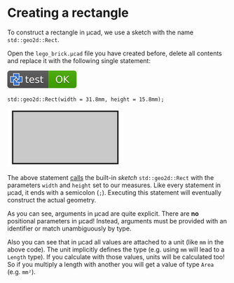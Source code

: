 # Creating a rectangle

To construct a rectangle in µcad, we use a sketch with the name `std::geo2d::Rect`.

Open the `lego_brick.µcad` file you have created before, delete all contents and
replace it with the following single statement:

[![test](.test/rect.svg)](.test/rect.log)

```µcad,rect
std::geo2d::Rect(width = 31.8mm, height = 15.8mm);
```

![Picture](.test/rect-out.svg)

The above statement [calls](../structure/calls.md) the built-in *sketch*  `std::geo2d::Rect`
with the parameters `width` and `height` set to our measures.
Like every statement in µcad, it ends with a semicolon (`;`).
Executing this statement will eventually construct the actual geometry.

As you can see, arguments in µcad are quite explicit.
There are **no** positional parameters in µcad!
Instead, arguments must be provided with an identifier or match unambiguously by type.

Also you can see that in µcad all values are attached to a unit (like `mm` in the above code).
The unit implicitly defines the type (e.g. using `mm` will lead to a `Length` type).
If you calculate with those values, units will be calculated too!
So if you multiply a length with another you will get a value of type `Area` (e.g. `mm²`).
